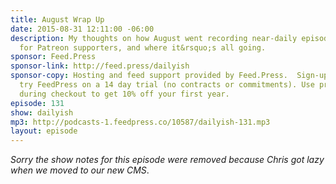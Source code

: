 ```yaml
---
title: August Wrap Up
date: 2015-08-31 12:11:00 -06:00
description: My thoughts on how August went recording near-daily episodes, videos
  for Patreon supporters, and where it&rsquo;s all going.
sponsor: Feed.Press
sponsor-link: http://feed.press/dailyish
sponsor-copy: Hosting and feed support provided by Feed.Press.  Sign-up today and
  try FeedPress on a 14 day trial (no contracts or commitments). Use promo code "dailyish"
  during checkout to get 10% off your first year.
episode: 131
show: dailyish
mp3: http://podcasts-1.feedpress.co/10587/dailyish-131.mp3
layout: episode
---
```


<em>Sorry the show notes for this episode were removed because Chris got lazy when we moved to our new CMS</em>.

